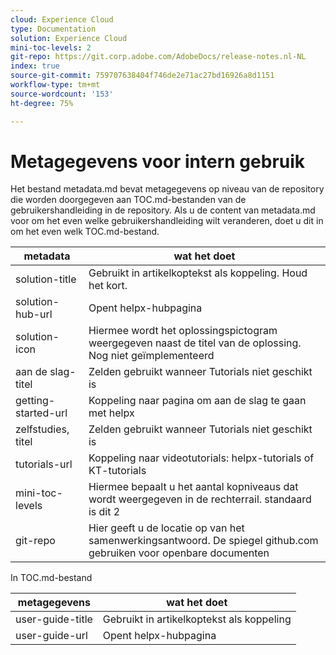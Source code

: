 ```yaml
---
cloud: Experience Cloud
type: Documentation
solution: Experience Cloud
mini-toc-levels: 2
git-repo: https://git.corp.adobe.com/AdobeDocs/release-notes.nl-NL
index: true
source-git-commit: 759707638404f746de2e71ac27bd16926a8d1151
workflow-type: tm+mt
source-wordcount: '153'
ht-degree: 75%

---
```



# Metagegevens voor intern gebruik

Het bestand metadata.md bevat metagegevens op niveau van de repository die worden doorgegeven aan TOC.md-bestanden van de gebruikershandleiding in de repository. Als u de content van metadata.md voor om het even welke gebruikershandleiding wilt veranderen, doet u dit in om het even welk TOC.md-bestand.

| metadata | wat het doet |
|--- |--- |
| solution-title | Gebruikt in artikelkoptekst als koppeling. Houd het kort. |
| solution-hub-url | Opent helpx-hubpagina |
| solution-icon | Hiermee wordt het oplossingspictogram weergegeven naast de titel van de oplossing. Nog niet geïmplementeerd |
| aan de slag-titel | Zelden gebruikt wanneer Tutorials niet geschikt is |
| getting-started-url | Koppeling naar pagina om aan de slag te gaan met helpx |
| zelfstudies, titel | Zelden gebruikt wanneer Tutorials niet geschikt is |
| tutorials-url | Koppeling naar videotutorials: helpx-tutorials of KT-tutorials |
| mini-toc-levels | Hiermee bepaalt u het aantal kopniveaus dat wordt weergegeven in de rechterrail. standaard is dit 2 |
| git-repo | Hier geeft u de locatie op van het samenwerkingsantwoord. De spiegel github.com gebruiken voor openbare documenten |

In TOC.md-bestand

| metagegevens | wat het doet |
|--- |--- |
| user-guide-title | Gebruikt in artikelkoptekst als koppeling |
| user-guide-url | Opent helpx-hubpagina |
